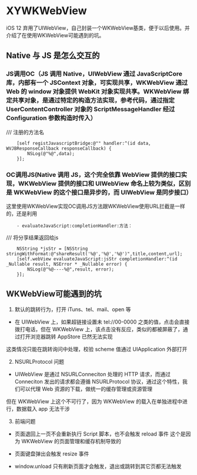 # XYWKWebView
iOS 12 弃用了UIWebView，自己封装一个WKWebView基类，便于以后使用。并介绍了在使用WKWebView可能遇到的坑。

## Native 与 JS 是怎么交互的

### JS调用OC（JS 调用 Native，UIWebView 通过 JavaScriptCore 库，内部有一个 JSContext 对象，可实现共享，WKWebView 通过 Web 的 window 对象提供 WebKit 对象实现共享。WKWebView 绑定共享对象，是通过特定的构造方法实现，参考代码，通过指定 UserContentController 对象的 ScriptMessageHandler 经过 Configuration 参数构造时传入）

/// 注册的方法名
```
    [self registJavascriptBridge:@"" handler:^(id data, WVJBResponseCallback responseCallback) {
        NSLog(@"%@",data);
    }];
``` 
    
### OC调用JS(Native 调用 JS，这个完全依靠 WebView 提供的接口实现，WKWebView 提供的接口和 UIWebView 命名上较为类似，区别是 WKWebView 的这个接口是异步的，而 UIWebView 是同步接口）
这里使用WKWebView实现OC调用JS方法跟WKWebView使用URL拦截是一样的，还是利用 
```
    - evaluateJavaScript:completionHandler:方法：
```
/// 将分享结果返回给js
```
    NSString *jsStr = [NSString stringWithFormat:@"shareResult('%@','%@','%@')",title,content,url];
    [self.webView evaluateJavaScript:jsStr completionHandler:^(id _Nullable result, NSError * _Nullable error) {
        NSLog(@"%@----%@",result, error);
    }];
```



## WKWebView可能遇到的坑
1. 默认的跳转行为，打开 iTuns、tel、mail、open 等

  - 在 UIWebView 上，如果超链接设置未 tel://00-0000 之类的值，点击会直接拨打电话，但在 WKWebView 上，该点击没有反应，类似的都被屏蔽了，通过打开浏览器跳转 AppStore 已然无法实现
  
这类情况只能在跳转询问中处理，校验 scheme 值通过 UIApplication 外部打开

2. NSURLProtocol 问题

  - UIWebView 是通过 NSURLConneciton 处理的 HTTP 请求，而通过Conneciton 发出的请求都会遵循 NSURLProtocol 协议，通过这个特性，我们可以代理 Web 资源的下载，做统一的缓存管理或资源管理
  
但在 WKWebView 上这个不可行了，因为 WKWebView 的载入在单独进程中进行，数据载入 app 无法干涉

3. 前端问题
- 页面退回上一页不会重新执行 Script 脚本，也不会触发 reload 事件    这个是因为 WKWebView 的页面管理和缓存机制导致的

- 页面键盘弹出会触发 resize 事件

- window.unload 只有刷新页面才会触发，退出或跳转到其它页都无法触发

